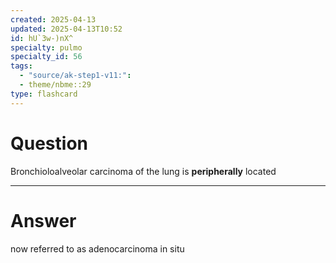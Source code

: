 ```yaml
---
created: 2025-04-13
updated: 2025-04-13T10:52
id: hU`3w-)nX^
specialty: pulmo
specialty_id: 56
tags:
  - "source/ak-step1-v11:": 
  - theme/nbme::29
type: flashcard
---
```


# Question
Bronchioloalveolar carcinoma of the lung is **peripherally** located

---

# Answer
now referred to as adenocarcinoma in situ